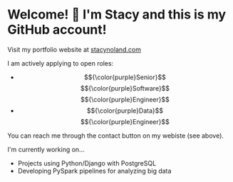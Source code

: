 # Welcome! 👋 I'm Stacy and this is my GitHub account!

Visit my portfolio website at [stacynoland.com](https://stacynoland.com)

I am actively applying to open roles:
- $${\color{purple}Senior}$$ $${\color{purple}Software}$$ $${\color{purple}Engineer}$$
- $${\color{purple}Data}$$ $${\color{purple}Engineer}$$

You can reach me through the contact button on my webiste (see above).

I'm currently working on...
- Projects using Python/Django with PostgreSQL
- Developing PySpark pipelines for analyzing big data

<!--
**stacynoland/stacynoland** is a ✨ _special_ ✨ repository because its `README.md` (this file) appears on your GitHub profile.

Here are some ideas to get you started:

- 🔭 I’m currently working on ...
- 🌱 I’m currently learning ...
- 👯 I’m looking to collaborate on ...
- 🤔 I’m looking for help with ...
- 💬 Ask me about ...
- 📫 How to reach me: ...
- 😄 Pronouns: ...
- ⚡ Fun fact: ...
-->
